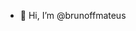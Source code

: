 - 👋 Hi, I’m @brunoffmateus

<!---
brunoffmateus/brunoffmateus is a ✨ special ✨ repository because its `README.md` (this file) appears on your GitHub profile.
You can click the Preview link to take a look at your changes.
--->
